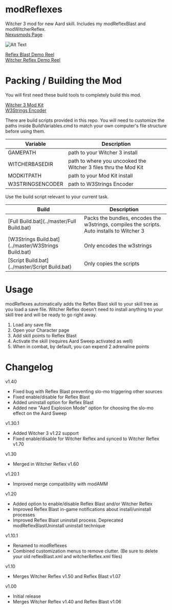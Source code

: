 # modReflexes
Witcher 3 mod for new Aard skill. Includes my modReflexBlast and modWitcherReflex.  
[Nexusmods Page](http://www.nexusmods.com/witcher3/mods/956?)

![Alt Text](https://staticdelivery.nexusmods.com/mods/952/images/956-1-1446666411.png)

[Reflex Blast Demo Reel](https://youtu.be/A3YcyHFbWn4)  
[Witcher Reflex Demo Reel](https://youtu.be/0P2KhI6Vdc4)

# Packing / Building the Mod
You will first need these build tools to completely build this mod.

[Witcher 3 Mod Kit](http://www.nexusmods.com/witcher3/news/12625/?)  
[W3Strings Encoder](http://www.nexusmods.com/witcher3/mods/1055/?)

There are build scripts provided in this repo. You will need to customize the paths inside BuildVariables.cmd to match your own computer's file structure before using them.

Variable | Description
--- | ---
GAMEPATH | path to your Witcher 3 install
WITCHERBASEDIR | path to where you uncooked the Witcher 3 files thru the Mod Kit
MODKITPATH | path to your Mod Kit install
W3STRINGSENCODER | path to W3Strings Encoder

Use the build script relevant to your current task.

Build | Description
--- | ---
[Full Build.bat](../master/Full Build.bat) | Packs the bundles, encodes the w3strings, compiles the scripts. Auto installs to Witcher 3
[W3Strings Build.bat](../master/W3Strings Build.bat) | Only encodes the w3strings
[Script Build.bat](../master/Script Build.bat) | Only copies the scripts

# Usage
modReflexes automatically adds the Reflex Blast skill to your skill tree as you load a save file. Witcher Reflex doesn't need to install anything to your skill tree and will be ready to go right away.  
1. Load any save file  
2. Open your Character page  
3. Add skill points to Reflex Blast  
4. Activate the skill (requires Aard Sweep activated as well)  
5. When in combat, by default, you can expend 2 adrenaline points  

# Changelog
v1.40
- Fixed bug with Reflex Blast preventing slo-mo triggering other sources
- Fixed enable/disable for Reflex Blast
- Added uninstall option for Reflex Blast
- Added new "Aard Explosion Mode" option for choosing the slo-mo effect on the Aard Sweep

v1.30.1
- Added Witcher 3 v1.22 support
- Fixed enable/disable for Witcher Reflex and synced to Witcher Reflex v1.70

v1.30
- Merged in Witcher Reflex v1.60

v1.20.1
- Improved merge compatibility with modAMM

v1.20
- Added option to enable/disable Reflex Blast and/or Witcher Reflex
- Improved Reflex Blast in-game notifications about install/uninstall processes
- Improved Reflex Blast uninstall process. Deprecated modReflexBlastUninstall uninstall technique

v1.10.1
- Renamed to modReflexes
- Combined customization menus to remove clutter.
  (Be sure to delete your old reflexBlast.xml and witcherReflex.xml files)

v1.10
- Merges Witcher Reflex v1.50 and Reflex Blast v1.07

v1.00
- Initial release
- Merges Witcher Reflex v1.40 and Reflex Blast v1.06
